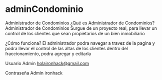 # adminCondominio

Administrador de Condominios
¿Qué es Administrador de Condominios?
Administrador de Condominios Surgue de un proyecto real, para llevar un control de los clientes que sean propietarios de un bien inmobiliario

¿Cómo funciona?
El administrador podra navegar a travez de la pagina y podra llevar el control de las altas de los clientes dentro del fraccionamiento, podra agregar y editarla


Usuario Admin
holaironhack@gmail.com

Contraseña Admin
ironhack
